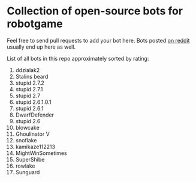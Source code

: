 Collection of open-source bots for robotgame
==============

Feel free to send pull requests to add your bot here. Bots posted [on reddit](http://redd.it/1r2hxo) usually end up here as well. 

List of all bots in this repo approximately sorted by rating: 

1. ddzialak2
2. Stalins beard
3. stupid 2.7.2
4. stupid 2.7.1
5. stupid 2.7
6. stupid 2.6.1.0.1
7. stupid 2.6.1
8. DwarfDefender
9. stupid 2.6
10. blowcake
11. Ghoulinator V
12. snoflake
13. kamikaze112213
14. MightWinSometimes
15. SuperShibe
16. rowlake
17. Sunguard

